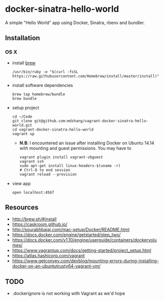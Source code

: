 # docker-sinatra-hello-world

A simple "Hello World" app using Docker, Sinatra, rbenv and bundler.

## Installation

### OS X

- install [brew](http://brew.sh/#install)

    ```
    /usr/bin/ruby -e "$(curl -fsSL https://raw.githubusercontent.com/Homebrew/install/master/install)"
    ```

- install software dependencies

    ```
    brew tap homebrew/bundle
    brew bundle
    ```

- setup project

    ```
    cd ~/Code
    git clone git@github.com:mdzhang/vagrant-docker-sinatra-hello-world.git
    cd vagrant-docker-sinatra-hello-world
    vagrant up
    ```

    - **N.B**: I encountered an issue after installing Docker on Ubuntu 14.14 with mounting and guest permissions. You may have to

        ```
        vagrant plugin install vagrant-vbguest
        vagrant ssh
        sudo apt-get install linux-headers-$(uname -r)
        # Ctrl-D to end session
        vagrant reload --provision
        ```


- view app

    ```
    open localhost:4567
    ```

## Resources

- http://brew.sh/#install
- https://caskroom.github.io/
- http://sourabhbajaj.com/mac-setup/Docker/README.html
- https://docs.docker.com/engine/getstarted/step_two/
- https://docs.docker.com/v1.10/engine/userguide/containers/dockervolumes/
- https://www.vagrantup.com/docs/getting-started/project_setup.html
- https://atlas.hashicorp.com/vagrant
- https://www.getconvey.com/devblog/mounting-errors-during-installing-docker-on-an-ubuntutrusty64-vagrant-vm/

## TODO

- .dockerignore is not working with Vagrant as we'd hope